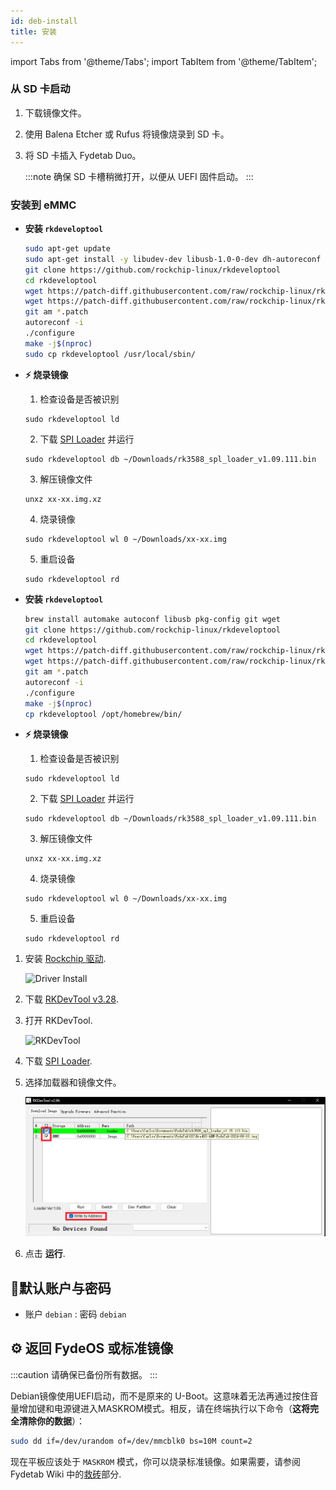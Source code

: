 ```yaml
---
id: deb-install
title: 安装
---
```


import Tabs from '@theme/Tabs';
import TabItem from '@theme/TabItem';

### 从 SD 卡启动

1. 下载镜像文件。
2. 使用 Balena Etcher 或 Rufus 将镜像烧录到 SD 卡。
3. 将 SD 卡插入 Fydetab Duo。

   :::note
   确保 SD 卡槽稍微打开，以便从 UEFI 固件启动。
   :::

### 安装到 eMMC


<Tabs>
  <TabItem value="linux" label="🐧 Linux (Debian/Ubuntu)">

- **安装 `rkdeveloptool`**

  ```bash
  sudo apt-get update
  sudo apt-get install -y libudev-dev libusb-1.0-0-dev dh-autoreconf pkg-config libusb-1.0 build-essential git wget
  git clone https://github.com/rockchip-linux/rkdeveloptool
  cd rkdeveloptool
  wget https://patch-diff.githubusercontent.com/raw/rockchip-linux/rkdeveloptool/pull/73.patch
  wget https://patch-diff.githubusercontent.com/raw/rockchip-linux/rkdeveloptool/pull/85.patch
  git am *.patch
  autoreconf -i
  ./configure
  make -j$(nproc)
  sudo cp rkdeveloptool /usr/local/sbin/
  ```
-  **⚡ 烧录镜像**

  
    1. 检查设备是否被识别
      
    ```
    sudo rkdeveloptool ld
    ```

    2. 下载 [SPI Loader](/rk3588_spl_loader_v1.09.111.bin) 并运行
    ```
    sudo rkdeveloptool db ~/Downloads/rk3588_spl_loader_v1.09.111.bin
    ```

    3. 解压镜像文件

    ```
    unxz xx-xx.img.xz
    ```

    4. 烧录镜像

    ```
    sudo rkdeveloptool wl 0 ~/Downloads/xx-xx.img
    ```

    5. 重启设备
    ```
    sudo rkdeveloptool rd
    ```

  </TabItem>
  
  <TabItem value="macos" label="🍏 macOS">

- **安装 `rkdeveloptool`**
  ```bash
  brew install automake autoconf libusb pkg-config git wget
  git clone https://github.com/rockchip-linux/rkdeveloptool
  cd rkdeveloptool
  wget https://patch-diff.githubusercontent.com/raw/rockchip-linux/rkdeveloptool/pull/73.patch
  wget https://patch-diff.githubusercontent.com/raw/rockchip-linux/rkdeveloptool/pull/85.patch
  git am *.patch
  autoreconf -i
  ./configure
  make -j$(nproc)
  cp rkdeveloptool /opt/homebrew/bin/
  ```
-  **⚡ 烧录镜像**

    1. 检查设备是否被识别
      
    ```
    sudo rkdeveloptool ld
    ```

    2. 下载 [SPI Loader](/rk3588_spl_loader_v1.09.111.bin) 并运行
    ```
    sudo rkdeveloptool db ~/Downloads/rk3588_spl_loader_v1.09.111.bin
    ```

    3. 解压镜像文件

    ```
    unxz xx-xx.img.xz
    ```

    4. 烧录镜像

    ```
    sudo rkdeveloptool wl 0 ~/Downloads/xx-xx.img
    ```

    5. 重启设备
    ```
    sudo rkdeveloptool rd
    ```
  </TabItem>

  <TabItem value="windows" label="🖥️ Windows">

1. 安装 [Rockchip 驱动](https://dl.khadas.com/products/edge2/tool/driver-assitant_v5.13.zip).

   ![Driver Install](/img/drvinstall.png)

2. 下载 [RKDevTool v3.28](https://dl.khadas.com/products/edge2/tool/rkdevtool_release_v3.28.zip).

3. 打开 RKDevTool.

   ![RKDevTool](/img/rkdevtool.png)

4. 下载 [SPI Loader](/rk3588_spl_loader_v1.09.111.bin).

5. 选择加载器和镜像文件。

   ![Select Image](https://github.com/LinuxDroidMaster/Fydetab-Duo-DroidMaster-wiki/raw/main/Images/Linux/BredOS/flashing_tool_config.png)

6. 点击 **运行**.

  </TabItem>
</Tabs>

## 🔑默认账户与密码

- 账户 `debian` : 密码 `debian`

## ⚙️  返回 FydeOS 或标准镜像

:::caution
请确保已备份所有数据。
:::

Debian镜像使用UEFI启动，而不是原来的 U-Boot。这意味着无法再通过按住音量增加键和电源键进入MASKROM模式。相反，请在终端执行以下命令（**这将完全清除你的数据**）：

```bash
sudo dd if=/dev/urandom of=/dev/mmcblk0 bs=10M count=2
```

现在平板应该处于 `MASKROM` 模式，你可以烧录标准镜像。如果需要，请参阅 Fydetab Wiki 中的[救砖](https://wiki.fydetabduo.com/unbrick_the_fydetab_duo)部分.
